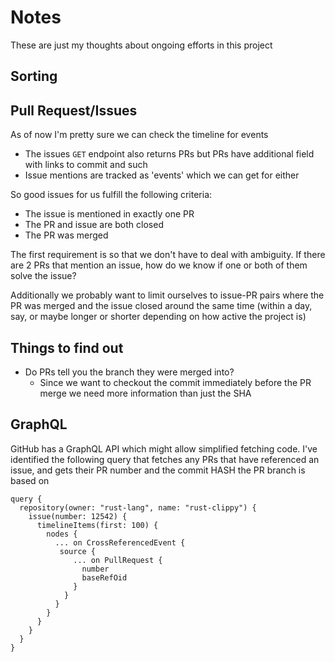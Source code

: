 # Notes
These are just my thoughts about ongoing efforts in this project

## Sorting


## Pull Request/Issues
As of now I'm pretty sure we can check the timeline for events 


- The issues `GET` endpoint also returns PRs but PRs have additional field with links to commit and such
- Issue mentions are tracked as 'events' which we can get for either

So good issues for us fulfill the following criteria:
- The issue is mentioned in exactly one PR
- The PR and issue are both closed
- The PR was merged

The first requirement is so that we don't have to deal with ambiguity. If there are 2 PRs that mention an issue, how do
we know if one or both of them solve the issue?

Additionally we probably want to limit ourselves to issue-PR pairs where the PR was merged and the issue closed around
the same time (within a day, say, or maybe longer or shorter depending on how active the project is)

## Things to find out
- Do PRs tell you the branch they were merged into?
    - Since we want to checkout the commit immediately before the PR merge we need more information than just the SHA



## GraphQL
GitHub has a GraphQL API which might allow simplified fetching code. I've identified the
following query that fetches any PRs that have referenced an issue, and gets their PR
number and the commit HASH the PR branch is based on
```
query {
  repository(owner: "rust-lang", name: "rust-clippy") {
    issue(number: 12542) {
      timelineItems(first: 100) {
        nodes {
          ... on CrossReferencedEvent {
           source {
              ... on PullRequest {
                number
                baseRefOid
              }
            }
          }
        }
	  }
    }
  }
}
```
